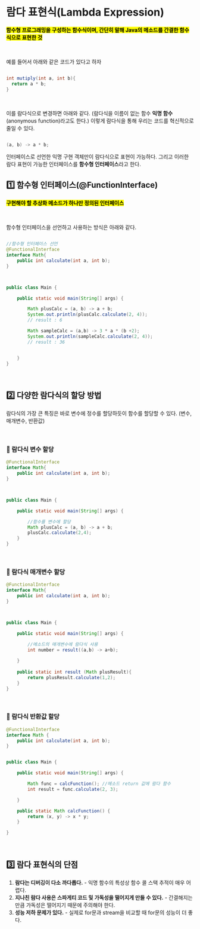 # 람다 표현식(Lambda Expression)

<mark>**함수형 프로그래밍을 구성하는 함수식이며, 간단히 말해 Java의 메소드를 간결한 함수 식으로 표현한 것**</mark>

</br>


예를 들어서 아래와 같은 코드가 있다고 하자

```java

int mutiply(int a, int b){
  return a * b;
}

```

</br>

이를 람다식으로 변경하면 아래와 같다. (람다식을 이름이 없는 함수 **익명 함수**(anonymous function)라고도 한다.) 이렇게 람다식을 통해 우리는 코드를 혁신적으로 줄일 수 있다.

```java

(a, b) -> a * b;

```

인터페이스로 선언한 익명 구현 객체만이 람다식으로 표현이 가능하다. 그리고 이러한 람다 표현이 가능한 인터페이스를 **함수형 인터페이스**라고 한다.



## 1️⃣ 함수형 인터페이스(@FunctionInterface)

<mark>**구현해야 할 추상화 메소드가 하나만 정의된 인터페이스**</mark>

</br>

함수형 인터페이스을 선언하고 사용하는 방식은 아래와 같다.

```java

//함수형 인터페이스 선언
@FunctionalInterface
interface Math{
    public int calculate(int a, int b);
}



public class Main {

    public static void main(String[] args) {

        Math plusCalc = (a, b) -> a + b;
        System.out.println(plusCalc.calculate(2, 4));
        // result : 6

        Math sampleCalc = (a,b) -> 3 * a * (b +2);
        System.out.println(sampleCalc.calculate(2, 4));
        // result : 36


    }
}

```

</br>


## 2️⃣ 다양한 람다식의 할당 방법

람다식의 가장 큰 특징은 바로 변수에 정수를 할당하듯이 함수를 할당할 수 있다. (변수, 매개변수, 반환값)

</br>


### 🏏 람다식 변수 할당 

```java
@FunctionalInterface
interface Math{
    public int calculate(int a, int b);
}



public class Main {

    public static void main(String[] args) {

        //함수를 변수에 할당
        Math plusCalc = (a, b) -> a + b;
        plusCalc.calculate(2,4);
    }
}


```


</br>


### 🏏 람다식 매개변수 할당 

```java
@FunctionalInterface
interface Math{
    public int calculate(int a, int b);
}



public class Main {

    public static void main(String[] args) {

        //메소드의 매개변수에 람다식 사용
        int number = result((a,b) -> a+b);
        
    }
    
    public static int result (Math plusResult){
        return plusResult.calculate(1,2);
    }
}

```


</br>



### 🏏 람다식 반환값 할당


```java
@FunctionalInterface
interface Math {
    public int calculate(int a, int b);
}


public class Main {

    public static void main(String[] args) {

        Math func = calcFunction(); //메소드 return 값에 람다 함수
        int result = func.calculate(2, 3);

    }

    public static Math calcFunction() {
        return (x, y) -> x * y;
    }

}

```


</br>


## 3️⃣ 람다 표현식의 단점

1. **람다는 디버깅이 다소 까다롭다.** - 익명 함수의 특성상 함수 콜 스택 추적이 매우 어렵다.
2. **지나친 람다 사용은 스파게티 코드 및 가독성을 떨어지게 만들 수 있다.** - 간결해지는 만큼 가독성은 떨어지기 때문에 주의해야 한다.
3. **성능 저하 문제가 있다.** - 실제로 for문과 stream을 비교할 때 for문의 성능이 더 좋다.
